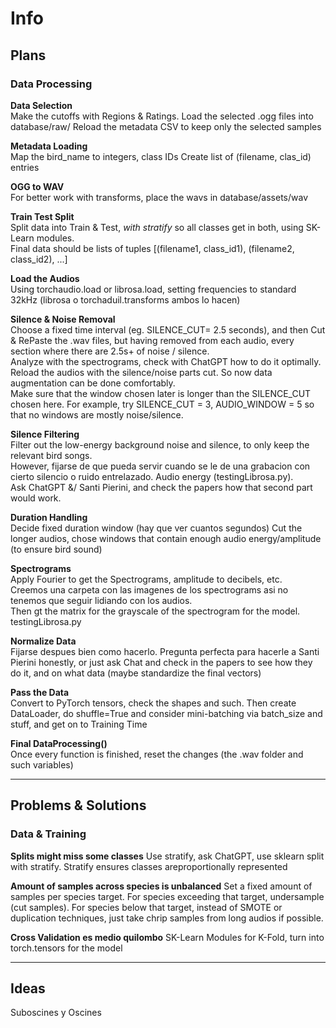 # Info

## Plans

### Data Processing

**Data Selection**<br>
Make the cutoffs with Regions & Ratings. Load the selected .ogg files into database/raw/
Reload the metadata CSV to keep only the selected samples

**Metadata Loading**<br>
Map the bird_name to integers, class IDs
Create list of (filename, clas_id) entries

**OGG to WAV**<br>
For better work with transforms, place the wavs in database/assets/wav

**Train Test Split**<br>
Split data into Train & Test, *with stratify* so all classes get in both, using SK-Learn modules.<br>
Final data should be lists of tuples [(filename1, class_id1), (filename2, class_id2), ...]

**Load the Audios**<br>
Using torchaudio.load or librosa.load, setting frequencies to standard 32kHz (librosa o torchaduil.transforms ambos lo hacen)

**Silence & Noise Removal**<br>
Choose a fixed time interval (eg. SILENCE_CUT= 2.5 seconds), and then Cut & RePaste the .wav files, but having removed from each audio, every section where there are 2.5s+ of noise / silence.<br>
Analyze with the spectrograms, check with ChatGPT how to do it optimally. Reload the audios with the silence/noise parts cut. So now data augmentation can be done comfortably.<br>
Make sure that the window chosen later is longer than the SILENCE_CUT chosen here. For example, try SILENCE_CUT = 3, AUDIO_WINDOW = 5 so that no windows are mostly noise/silence.<br>

**Silence Filtering**<br>
Filter out the low-energy background noise and silence, to only keep the relevant bird songs.<br>
However, fijarse de que pueda servir cuando se le de una grabacion con cierto silencio o ruido entrelazado. Audio energy (testingLibrosa.py).<br>
Ask ChatGPT &/ Santi Pierini, and check the papers how that second part would work.

**Duration Handling**<br>
Decide fixed duration window (hay que ver cuantos segundos)
Cut the longer audios, chose windows that contain enough audio energy/amplitude (to ensure bird sound)

**Spectrograms**<br>
Apply Fourier to get the Spectrograms, amplitude to decibels, etc.<br>
Creemos una carpeta con las imagenes de los spectrograms asi no tenemos que seguir lidiando con los audios.<br>
Then gt the matrix for the grayscale of the spectrogram for the model. testingLibrosa.py

**Normalize Data**<br>
Fijarse despues bien como hacerlo. Pregunta perfecta para hacerle a Santi Pierini honestly, or just ask Chat and check in the papers to see how they do it, and on what data (maybe standardize the final vectors)

**Pass the Data**<br>
Convert to PyTorch tensors, check the shapes and such. Then create DataLoader, do shuffle=True and consider mini-batching via batch_size and stuff, and get on to Training Time

**Final DataProcessing()**<br>
Once every function is finished, reset the changes (the .wav folder and such variables)

---

## Problems & Solutions

### Data & Training

**Splits might miss some classes**
Use stratify, ask ChatGPT, use sklearn split with stratify. Stratify ensures classes areproportionally represented

**Amount of samples across species is unbalanced**
Set a fixed amount of samples per species target.
For species exceeding that target, undersample (cut samples).
For species below that target, instead of SMOTE or duplication techniques, just take chrip samples from long audios if possible.

**Cross Validation es medio quilombo**
SK-Learn Modules for K-Fold, turn into torch.tensors for the model

---

## Ideas

Suboscines y Oscines


